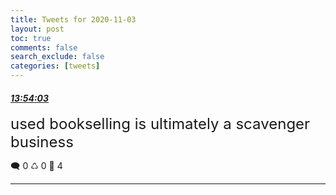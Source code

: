 ```yaml
---
title: Tweets for 2020-11-03
layout: post
toc: true
comments: false
search_exclude: false
categories: [tweets]
---
```



#### <a href = "https://twitter.com/deepfates/status/1323730180666322945">*13:54:03*</a>

<font size="5">used bookselling is ultimately a scavenger business</font>



🗨️ 0 ♺ 0 🤍  4   

---
    
            

